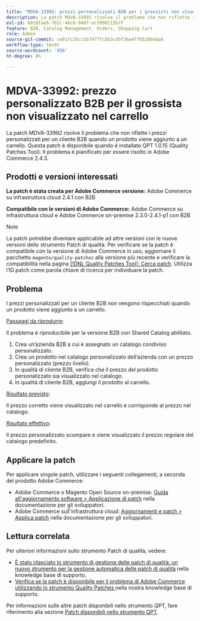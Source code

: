 ```yaml
---
title: "MDVA-33992: prezzi personalizzati B2B per i grossisti non visualizzati nel carrello"
description: La patch MDVA-33992 risolve il problema che non riflette i prezzi personalizzati per un cliente B2B quando un prodotto viene aggiunto a un carrello. Questa patch è disponibile quando è installato QPT 1.0.15 (Quality Patches Tool). Il problema è pianificato per essere risolto in Adobe Commerce 2.4.3.
exl-id: 6018fae6-762c-46c6-9497-ecf090115b7f
feature: B2B, Catalog Management, Orders, Shopping Cart
role: Admin
source-git-commit: ce81fc35cc5b7477fc5b3cd5f36a4ff65280e6a0
workflow-type: tm+mt
source-wordcount: '456'
ht-degree: 0%

---
```


# MDVA-33992: prezzo personalizzato B2B per il grossista non visualizzato nel carrello

La patch MDVA-33992 risolve il problema che non riflette i prezzi personalizzati per un cliente B2B quando un prodotto viene aggiunto a un carrello. Questa patch è disponibile quando è installato QPT 1.0.15 (Quality Patches Tool). Il problema è pianificato per essere risolto in Adobe Commerce 2.4.3.

## Prodotti e versioni interessati

**La patch è stata creata per Adobe Commerce versione:** Adobe Commerce su infrastruttura cloud 2.4.1 con B2B

**Compatibile con le versioni di Adobe Commerce:** Adobe Commerce su infrastruttura cloud e Adobe Commerce on-premise 2.3.0-2.4.1-p1 con B2B

>[!NOTE]
>
>La patch potrebbe diventare applicabile ad altre versioni con le nuove versioni dello strumento Patch di qualità. Per verificare se la patch è compatibile con la versione di Adobe Commerce in uso, aggiornare il pacchetto `magento/quality-patches` alla versione più recente e verificare la compatibilità nella pagina [[!DNL Quality Patches Tool]: Cerca patch](https://devdocs.magento.com/quality-patches/tool.html#patch-grid). Utilizza l’ID patch come parola chiave di ricerca per individuare la patch.

## Problema

I prezzi personalizzati per un cliente B2B non vengono rispecchiati quando un prodotto viene aggiunto a un carrello.

<u>Passaggi da riprodurre</u>:

Il problema è riproducibile per la versione B2B con Shared Catalog abilitato.

1. Crea un’azienda B2B a cui è assegnato un catalogo condiviso personalizzato.
1. Crea un prodotto nel catalogo personalizzato dell’azienda con un prezzo personalizzato (prezzo livello).
1. In qualità di cliente B2B, verifica che il prezzo del prodotto personalizzato sia visualizzato nel catalogo.
1. In qualità di cliente B2B, aggiungi il prodotto al carrello.

<u>Risultato previsto</u>:

Il prezzo corretto viene visualizzato nel carrello e corrisponde al prezzo nel catalogo.

<u>Risultato effettivo</u>:

Il prezzo personalizzato scompare e viene visualizzato il prezzo regolare del catalogo predefinito.

## Applicare la patch

Per applicare singole patch, utilizzare i seguenti collegamenti, a seconda del prodotto Adobe Commerce:

* Adobe Commerce o Magento Open Source on-premise: [Guida all&#39;aggiornamento software > Applicazione di patch](https://devdocs.magento.com/guides/v2.4/comp-mgr/patching/mqp.html) nella documentazione per gli sviluppatori.
* Adobe Commerce sull&#39;infrastruttura cloud: [Aggiornamenti e patch > Applica patch](https://devdocs.magento.com/cloud/project/project-patch.html) nella documentazione per gli sviluppatori.

## Lettura correlata

Per ulteriori informazioni sullo strumento Patch di qualità, vedere:

* [È stato rilasciato lo strumento di gestione delle patch di qualità: un nuovo strumento per la gestione automatica delle patch di qualità](/help/announcements/adobe-commerce-announcements/magento-quality-patches-released-new-tool-to-self-serve-quality-patches.md) nella knowledge base di supporto.
* [Verifica se la patch è disponibile per il problema di Adobe Commerce utilizzando lo strumento Quality Patches ](/help/support-tools/patches-available-in-qpt-tool/check-patch-for-magento-issue-with-magento-quality-patches.md) nella nostra knowledge base di supporto.

Per informazioni sulle altre patch disponibili nello strumento QPT, fare riferimento alla sezione [Patch disponibili nello strumento QPT](https://support.magento.com/hc/en-us/sections/360010506631-Patches-available-in-QPT-tool-).
